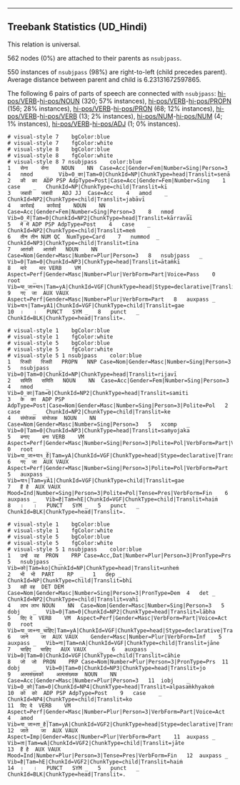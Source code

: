 

--------------------------------------------------------------------------------

## Treebank Statistics (UD_Hindi)

This relation is universal.

562 nodes (0%) are attached to their parents as `nsubjpass`.

550 instances of `nsubjpass` (98%) are right-to-left (child precedes parent).
Average distance between parent and child is 6.23131672597865.

The following 6 pairs of parts of speech are connected with `nsubjpass`: [hi-pos/VERB]()-[hi-pos/NOUN]() (320; 57% instances), [hi-pos/VERB]()-[hi-pos/PROPN]() (156; 28% instances), [hi-pos/VERB]()-[hi-pos/PRON]() (68; 12% instances), [hi-pos/VERB]()-[hi-pos/VERB]() (13; 2% instances), [hi-pos/NUM]()-[hi-pos/NUM]() (4; 1% instances), [hi-pos/VERB]()-[hi-pos/ADJ]() (1; 0% instances).


~~~ conllu
# visual-style 7	bgColor:blue
# visual-style 7	fgColor:white
# visual-style 8	bgColor:blue
# visual-style 8	fgColor:white
# visual-style 8 7 nsubjpass	color:blue
1	सेना	सेना	NOUN	NN	Case=Acc|Gender=Fem|Number=Sing|Person=3	4	nmod	_	Vib=0_का|Tam=0|ChunkId=NP|ChunkType=head|Translit=senā
2	की	का	ADP	PSP	AdpType=Post|Case=Acc|Gender=Fem|Number=Sing	1	case	_	ChunkId=NP|ChunkType=child|Translit=kī
3	जबावी	जबावी	ADJ	JJ	Case=Acc	4	amod	_	ChunkId=NP2|ChunkType=child|Translit=jabāvī
4	कार्रवाई	कार्रवाई	NOUN	NN	Case=Acc|Gender=Fem|Number=Sing|Person=3	8	nmod	_	Vib=0_में|Tam=0|ChunkId=NP2|ChunkType=head|Translit=kārravāī
5	में	में	ADP	PSP	AdpType=Post	4	case	_	ChunkId=NP2|ChunkType=child|Translit=meṁ
6	तीन	तीन	NUM	QC	NumType=Card	7	nummod	_	ChunkId=NP3|ChunkType=child|Translit=tīna
7	आतंकी	आतंकी	NOUN	NN	Case=Nom|Gender=Masc|Number=Plur|Person=3	8	nsubjpass	_	Vib=0|Tam=0|ChunkId=NP3|ChunkType=head|Translit=ātaṁkī
8	मारे	मार	VERB	VM	Aspect=Perf|Gender=Masc|Number=Plur|VerbForm=Part|Voice=Pass	0	root	_	Vib=या_जा+या१|Tam=yA|ChunkId=VGF|ChunkType=head|Stype=declarative|Translit=māre
9	गए	जा	AUX	VAUX	Aspect=Perf|Gender=Masc|Number=Plur|VerbForm=Part	8	auxpass	_	Vib=या१|Tam=yA1|ChunkId=VGF|ChunkType=child|Translit=gae
10	।	।	PUNCT	SYM	_	8	punct	_	ChunkId=BLK|ChunkType=head|Translit=.

~~~


~~~ conllu
# visual-style 1	bgColor:blue
# visual-style 1	fgColor:white
# visual-style 5	bgColor:blue
# visual-style 5	fgColor:white
# visual-style 5 1 nsubjpass	color:blue
1	रिजवी	रिजवी	PROPN	NNP	Case=Nom|Gender=Masc|Number=Sing|Person=3	5	nsubjpass	_	Vib=0|Tam=0|ChunkId=NP|ChunkType=head|Translit=rijavī
2	समिति	समिति	NOUN	NN	Case=Acc|Gender=Fem|Number=Sing|Person=3	4	nmod	_	Vib=0_का|Tam=0|ChunkId=NP2|ChunkType=head|Translit=samiti
3	के	का	ADP	PSP	AdpType=Post|Case=Nom|Gender=Masc|Number=Sing|Person=3|Polite=Pol	2	case	_	ChunkId=NP2|ChunkType=child|Translit=ke
4	संयोजक	संयोजक	NOUN	NN	Case=Nom|Gender=Masc|Number=Sing|Person=3	5	xcomp	_	Vib=0|Tam=0|ChunkId=NP3|ChunkType=head|Translit=saṁyojaka
5	बनाए	बना	VERB	VM	Aspect=Perf|Gender=Masc|Number=Sing|Person=3|Polite=Pol|VerbForm=Part|Voice=Pass	0	root	_	Vib=या_जा+या१_है|Tam=yA|ChunkId=VGF|ChunkType=head|Stype=declarative|Translit=banāe
6	गए	जा	AUX	VAUX	Aspect=Perf|Gender=Masc|Number=Sing|Person=3|Polite=Pol|VerbForm=Part	5	auxpass	_	Vib=या१|Tam=yA1|ChunkId=VGF|ChunkType=child|Translit=gae
7	हैं	है	AUX	VAUX	Mood=Ind|Number=Sing|Person=3|Polite=Pol|Tense=Pres|VerbForm=Fin	6	auxpass	_	Vib=है|Tam=hE|ChunkId=VGF|ChunkType=child|Translit=haiṁ
8	।	।	PUNCT	SYM	_	5	punct	_	ChunkId=BLK|ChunkType=head|Translit=.

~~~


~~~ conllu
# visual-style 1	bgColor:blue
# visual-style 1	fgColor:white
# visual-style 5	bgColor:blue
# visual-style 5	fgColor:white
# visual-style 5 1 nsubjpass	color:blue
1	उन्हें	वह	PRON	PRP	Case=Acc,Dat|Number=Plur|Person=3|PronType=Prs	5	nsubjpass	_	Vib=को|Tam=ko|ChunkId=NP|ChunkType=head|Translit=unheṁ
2	भी	भी	PART	RP	_	1	dep	_	ChunkId=NP|ChunkType=child|Translit=bhī
3	वही	वह	DET	DEM	Case=Nom|Gender=Masc|Number=Sing|Person=3|PronType=Dem	4	det	_	ChunkId=NP2|ChunkType=child|Translit=vahī
4	लाभ	लाभ	NOUN	NN	Case=Nom|Gender=Masc|Number=Sing|Person=3	5	dobj	_	Vib=0|Tam=0|ChunkId=NP2|ChunkType=head|Translit=lābha
5	दिए	दे	VERB	VM	Aspect=Perf|Gender=Masc|VerbForm=Part|Voice=Act	0	root	_	Vib=या_जा+ना_चाहिए|Tam=yA|ChunkId=VGF|ChunkType=head|Stype=declarative|Translit=die
6	जाने	जा	AUX	VAUX	Gender=Masc|Number=Plur|VerbForm=Inf	5	auxpass	_	Vib=ना|Tam=nA|ChunkId=VGF|ChunkType=child|Translit=jāne
7	चाहिए	चाहिए	AUX	VAUX	_	6	auxpass	_	Vib=0|Tam=0|ChunkId=VGF|ChunkType=child|Translit=cāhie
8	जो	जो	PRON	PRP	Case=Nom|Number=Plur|Person=3|PronType=Prs	11	dobj	_	Vib=0|Tam=0|ChunkId=NP3|ChunkType=head|Translit=jo
9	अल्पसंख्यकों	अल्पसंख्यक	NOUN	NN	Case=Acc|Gender=Masc|Number=Plur|Person=3	11	iobj	_	Vib=0_को|Tam=0|ChunkId=NP4|ChunkType=head|Translit=alpasaṁkhyakoṁ
10	को	को	ADP	PSP	AdpType=Post	9	case	_	ChunkId=NP4|ChunkType=child|Translit=ko
11	दिए	दे	VERB	VM	Aspect=Perf|Gender=Masc|Number=Plur|Person=3|VerbForm=Part|Voice=Act	4	amod	_	Vib=या_जा+ता_है|Tam=yA|ChunkId=VGF2|ChunkType=head|Stype=declarative|Translit=die
12	जाते	जा	AUX	VAUX	Aspect=Imp|Gender=Masc|Number=Plur|VerbForm=Part	11	auxpass	_	Vib=ता|Tam=wA|ChunkId=VGF2|ChunkType=child|Translit=jāte
13	हैं	है	AUX	VAUX	Mood=Ind|Number=Plur|Person=3|Tense=Pres|VerbForm=Fin	12	auxpass	_	Vib=है|Tam=hE|ChunkId=VGF2|ChunkType=child|Translit=haiṁ
14	।	।	PUNCT	SYM	_	5	punct	_	ChunkId=BLK|ChunkType=head|Translit=.

~~~


